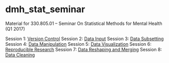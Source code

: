 # dmh_stat_seminar

Material for 330.805.01 – Seminar On Statistical Methods for Mental Health (Q1 2017)

Session 1: [Version Control](session1_github.md)
Session 2: [Data Input](session2_data_input.md)
Session 3: [Data Subsetting](session3_data_subsetting.md)
Session 4: [Data Manipulation](session4_data_manipulation.md)
Session 5: [Data Visualization](session5_data_visualization.md)
Session 6: [Reproducible Research](session6_reproducible_research.md)
Session 7: [Data Reshaping and Merging](session7_reshape_merge.md)
Session 8: [Data Cleaning](session8_data_cleaning.md)
